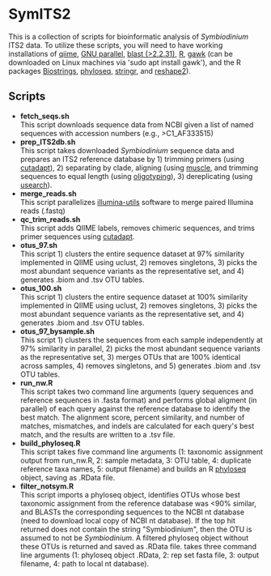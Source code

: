 # SymITS2

This is a collection of scripts for bioinformatic analysis of *Symbiodinium* ITS2 data. To utilize these scripts, you will need to have working installations of [qiime](http://qiime.org), [GNU parallel](https://www.gnu.org/software/parallel/), [blast (>2.2.31)](https://blast.ncbi.nlm.nih.gov/Blast.cgi?CMD=Web&PAGE_TYPE=BlastDocs&DOC_TYPE=Download), [R](https://www.r-project.org), [gawk](https://www.gnu.org/software/gawk/manual/html_node/This-Manual.html) (can be downloaded on Linux machines via 'sudo apt install gawk'), and the R packages [Biostrings](https://bioconductor.org/packages/release/bioc/html/Biostrings.html), [phyloseq](https://bioconductor.org/packages/release/bioc/html/phyloseq.html), [stringr](https://cran.r-project.org/web/packages/stringr/index.html), and [reshape2](https://cran.r-project.org/web/packages/reshape2/index.html)).

## Scripts

- **fetch_seqs.sh**  
   This script downloads sequence data from NCBI given a list of named sequences with accession numbers (e.g., >C1_AF333515)
- **prep_ITS2db.sh**  
   This script takes downloaded *Symbiodinium* sequence data and prepares an ITS2 reference database by 1) trimming primers (using [cutadapt](http://cutadapt.readthedocs.io/en/stable/index.html)), 2) separating by clade, aligning (using [muscle](http://drive5.com/muscle/), and trimming sequences to equal length (using [oligotyping](https://github.com/merenlab/oligotyping)), 3) dereplicating (using [usearch](http://www.drive5.com/usearch/)).
- **merge_reads.sh**  
   This script parallelizes [illumina-utils](https://github.com/merenlab/illumina-utils) software to merge paired Illumina reads (.fastq)
- **qc_trim_reads.sh**  
   This script adds QIIME labels, removes chimeric sequences, and trims primer sequences using [cutadapt](http://cutadapt.readthedocs.io/en/stable/index.html).
- **otus_97.sh**  
   This script 1) clusters the entire sequence dataset at 97% similarity implemented in QIIME using uclust, 2) removes singletons, 3) picks the most abundant sequence variants as the representative set, and 4) generates .biom and .tsv OTU tables.
- **otus_100.sh**  
   This script 1) clusters the entire sequence dataset at 100% similarity implemented in QIIME using uclust, 2) removes singletons, 3) picks the most abundant sequence variants as the representative set, and 4) generates .biom and .tsv OTU tables.
- **otus_97_bysample.sh**  
   This script 1) clusters the sequences from each sample independently at 97% similarity in parallel, 2) picks the most abundant sequence variants as the representative set, 3) merges OTUs that are 100% identical across samples, 4) removes singletons, and 5) generates .biom and .tsv OTU tables.  
- **run_nw.R**  
   This script takes two command line arguments (query sequences and reference sequences in .fasta format) and performs global aligment (in parallel) of each query against the reference database to identify the best match. The alignment score, percent similarity, and number of matches, mismatches, and indels are calculated for each query's best match, and the results are written to a .tsv file.
- **build_phyloseq.R**  
   This script takes five command line arguments (1: taxonomic assignment output from run_nw.R, 2: sample metadata, 3: OTU table, 4: duplicate reference taxa names, 5: output filename) and builds an R [phyloseq](https://bioconductor.org/packages/release/bioc/html/phyloseq.html) object, saving as .RData file.
- **filter_notsym.R**  
   This script imports a phyloseq object, identifies OTUs whose best taxonomic assignment from the reference database was \<90% similar, and BLASTs the corresponding sequences to the NCBI nt database (need to download local copy of NCBI nt database). If the top hit returned does not contain the string "Symbiodinium", then the OTU is assumed to not be *Symbiodinium*. A filtered phyloseq object without these OTUs is returned and saved as .RData file.
   takes three command line arguments (1: phyloseq object .RData, 2: rep set fasta file, 3: output filename, 4: path to local nt database).
